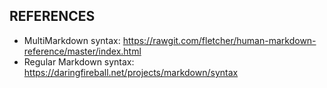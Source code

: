 
## REFERENCES

* MultiMarkdown syntax: https://rawgit.com/fletcher/human-markdown-reference/master/index.html
* Regular Markdown syntax: https://daringfireball.net/projects/markdown/syntax
